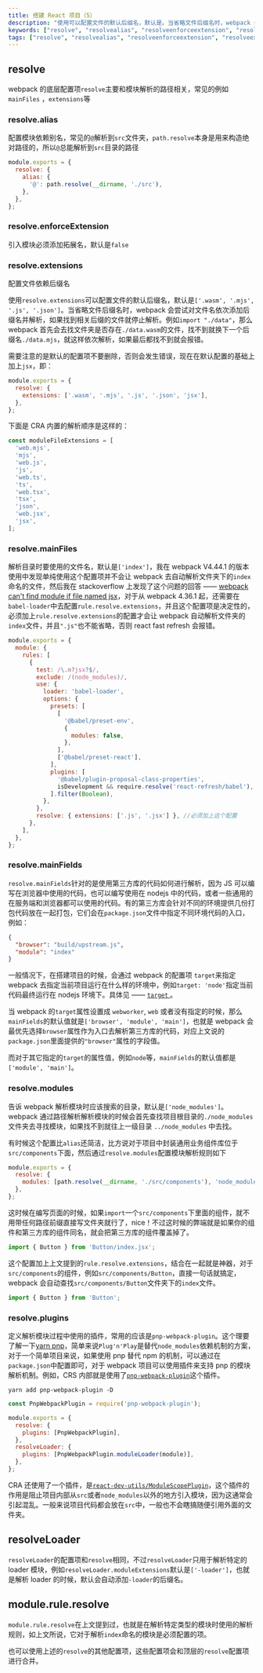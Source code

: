 ```yaml
---
title: 搭建 React 项目（5）
description: "使用可以配置文件的默认后缀名，默认是。当省略文件后缀名时，webpack 会尝试对文件名依次添加后缀名并解析，如果找到相关后缀的文件就停止解析。例如，那么 webpack 首先会去找文件夹是否存在的文件，找不到就换下一个后缀名，就这样依次解析，如果最后都找不到就会报错。"
keywords: ["resolve", "resolvealias", "resolveenforceextension", "resolveextensions", "resolvemainfiles", "resolvemainfields", "resolvemodules", "resolveplugins"]
tags: ["resolve", "resolvealias", "resolveenforceextension", "resolveextensions", "resolvemainfiles"]
---
```


## resolve

webpack 的底层配置项`resolve`主要和模块解析的路径相关，常见的例如`mainFiles` ，`extensions`等

### resolve.alias

配置模块依赖别名，常见的`@`解析到`src`文件夹，`path.resolve`本身是用来构造绝对路径的，所以`@`总能解析到`src`目录的路径

```javascript
module.exports = {
  resolve: {
    alias: {
      '@': path.resolve(__dirname, './src'),
    },
  },
};
```

### resolve.enforceExtension

引入模块必须添加拓展名，默认是`false`

### resolve.extensions

配置文件依赖后缀名

使用`resolve.extensions`可以配置文件的默认后缀名，默认是`['.wasm', '.mjs', '.js', '.json']`。当省略文件后缀名时，webpack 会尝试对文件名依次添加后缀名并解析，如果找到相关后缀的文件就停止解析。例如`import "./data"`，那么 webpack 首先会去找文件夹是否存在`./data.wasm`的文件，找不到就换下一个后缀名`./data.mjs`，就这样依次解析，如果最后都找不到就会报错。

需要注意的是默认的配置项不要删除，否则会发生错误，现在在默认配置的基础上加上`jsx`，即：

```javascript
module.exports = {
  resolve: {
    extensions: ['.wasm', '.mjs', '.js', '.json', 'jsx'],
  },
};
```

下面是 CRA 内置的解析顺序是这样的：

```javascript
const moduleFileExtensions = [
  'web.mjs',
  'mjs',
  'web.js',
  'js',
  'web.ts',
  'ts',
  'web.tsx',
  'tsx',
  'json',
  'web.jsx',
  'jsx',
];
```

### resolve.mainFiles

解析目录时要使用的文件名，默认是`['index']`，我在 webpack V4.44.1 的版本使用中发现单纯使用这个配置项并不会让 webpack 去自动解析文件夹下的`index`命名的文件，然后我在 stackoverflow 上发现了这个问题的回答 —— [webpack can't find module if file named jsx](https://stackoverflow.com/questions/34678314/webpack-cant-find-module-if-file-named-jsx#comment85968209_34678598)，对于从 webpack 4.36.1 起，还需要在`babel-loader`中去配置`rule.resolve.extensions`，并且这个配置项是决定性的，必须加上`rule.resolve.extensions`的配置才会让 webpack 自动解析文件夹的`index`文件，并且`".js"`也不能省略，否则 react fast refresh 会报错。

```javascript
module.exports = {
  module: {
    rules: [
      {
        test: /\.m?jsx?$/,
        exclude: /(node_modules)/,
        use: {
          loader: 'babel-loader',
          options: {
            presets: [
              [
                '@babel/preset-env',
                {
                  modules: false,
                },
              ],
              ['@babel/preset-react'],
            ],
            plugins: [
              '@babel/plugin-proposal-class-properties',
              isDevelopment && require.resolve('react-refresh/babel'),
            ].filter(Boolean),
          },
        },
        resolve: { extensions: ['.js', '.jsx'] }, //必须加上这个配置
      },
    ],
  },
};
```

### resolve.mainFields

`resolve.mainFields`针对的是使用第三方库的代码如何进行解析，因为 JS 可以编写在浏览器中使用的代码，也可以编写使用在 nodejs 中的代码，或者一些通用的在服务端和浏览器都可以使用的代码。有的第三方库会针对不同的环境提供几份打包代码放在一起打包，它们会在`package.json`文件中指定不同环境代码的入口，例如：

```json
{
  "browser": "build/upstream.js",
  "module": "index"
}
```

一般情况下，在搭建项目的时候，会通过 webpack 的配置项 `target`来指定 webpack 去指定当前项目运行在什么样的环境中，例如`target: 'node'`指定当前代码最终运行在 nodejs 环境下。具体见 —— [`target` ](https://webpack.docschina.org/configuration/target/)。

当 webpack 的`target`属性设置成 `webworker`, `web` 或者没有指定的时候，那么`mainFields`的默认值就是`['browser', 'module', 'main']`，也就是 webpack 会最优先选择`browser`属性作为入口去解析第三方库的代码，对应上文说的`package.json`里面提供的`"browser"`属性的字段值。

而对于其它指定的`target`的属性值，例如`node`等，`mainFields`的默认值都是`['module', 'main']`。

### resolve.modules

告诉 webpack 解析模块时应该搜索的目录，默认是`['node_modules']`。webpack 通过路径解析解析模块的时候会首先查找项目根目录的`./node_modules`文件夹去寻找模块，如果找不到就往上一级目录 `../node_modules` 中去找。

有时候这个配置比`alias`还简洁，比方说对于项目中封装通用业务组件库位于`src/components`下面，然后通过`resolve.modules`配置模块解析规则如下

```javascript
module.exports = {
  resolve: {
    modules: [path.resolve(__dirname, './src/components'), 'node_modules'],
  },
};
```

这时候在编写页面的时候，如果`import`一个`src/components`下里面的组件，就不用带任何路径前缀直接写文件夹就行了，nice！不过这时候的弊端就是如果你的组件和第三方库的组件同名，就会把第三方库的组件覆盖掉了。

```javascript
import { Button } from 'Button/index.jsx';
```

这个配置加上上文提到的`rule.resolve.extensions`，结合在一起就是神器，对于`src/components`的组件，例如`src/components/Button`，直接一句话就搞定，webpack 会自动查找`src/components/Button`文件夹下的`index`文件。

```javascript
import { Button } from 'Button';
```

### resolve.plugins

定义解析模块过程中使用的插件，常用的应该是`pnp-webpack-plugin`。这个理要了解一下[yarn pnp](https://classic.yarnpkg.com/en/docs/pnp/)，简单来说`Plug'n'Play`是替代`node_modules`依赖机制的方案，对于一个简单项目来说，如果使用 pnp 替代 npm 的机制，可以通过在`package.json`中配置即可，对于 webpack 项目可以使用插件来支持 pnp 的模块解析机制。例如，CRS 内部就是使用了[`pnp-webpack-plugin`](https://github.com/arcanis/pnp-webpack-plugin)这个插件。

```shell
yarn add pnp-webpack-plugin -D
```

```javascript
const PnpWebpackPlugin = require('pnp-webpack-plugin');

module.exports = {
  resolve: {
    plugins: [PnpWebpackPlugin],
  },
  resolveLoader: {
    plugins: [PnpWebpackPlugin.moduleLoader(module)],
  },
};
```

CRA 还使用了一个插件，是[`react-dev-utils/ModuleScopePlugin`](https://github.com/facebook/create-react-app/tree/e9abde739240b3124ab7237cbf32a370c209511e/packages/react-dev-utils#new-modulescopepluginappsrc-string-allowedfiles-string)，这个插件的作用是阻止项目内部从`src`或者`node_modules`以外的地方引入模块，因为这通常会引起混乱。一般来说项目代码都会放在`src`中，一般也不会瞎搞随便引用外面的文件夹。

## resolveLoader

`resolveLoader`的配置项和`resolve`相同，不过`resolveLoader`只用于解析特定的 loader 模块，例如`resolveLoader.moduleExtensions`默认是`['-loader']`，也就是解析 loader 的时候，默认会自动添加`-loader`的后缀名。

## module.rule.resolve

`module.rule.resolve`在上文提到过，也就是在解析特定类型的模块时使用的解析规则，如上文所说，它对于解析`index`命名的模块是必须配置的项。

也可以使用上述的`resolve`的其他配置项，这些配置项会和顶层的`resolve`配置项进行合并。